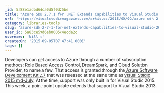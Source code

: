 ```yaml
---
_id: 5a88e1adbd6dca0d5f0d25be
title: "Azure SDK 2.7.1 for .NET Extends Capabilities to Visual Studio 2013"
url: 'https://visualstudiomagazine.com/articles/2015/09/02/azure-sdk-2-7-1-for-net-visual-studio-2013.aspx'
category: libraries-tools
slug: 'azure-sdk-2-7-1-for-net-extends-capabilities-to-visual-studio-2013'
user_id: 5a83ce59d6eb0005c4ecda2c
username: 'bill-s'
createdOn: '2015-09-05T07:47:41.000Z'
tags: []
---
```


Developers can get access to Azure through a number of subscription methods: Role Based Access Control, DreamSpark, and Cloud Solution Provider, to name a few. That access is granted through the<a href="http://azure.microsoft.com/en-us/blog/announcing-the-azure-sdk-2-7-for-net/" target="_blank"> Azure Software Development Kit 2.7</a> that was released at the same time as <a href="https://visualstudiomagazine.com/articles/2015/07/20/official-visual-studio-2015-net-framework-4-6-rtm.aspx" target="_blank">Visual Studio 2015 mid-July</a>. At the time, support was only built in for Visual Studio 2015. This week, a point-point update extends that support to Visual Studio 2013.
